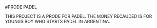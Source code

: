 #PRODE PADEL

THIS PROJECT IS A PRODE FOR PADEL. THE MONEY RECAUDED IS FOR YOUNGS BOY WHO STARTS PADEL IN ARGENTINA.